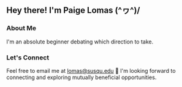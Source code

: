 ## Hey there! I'm Paige Lomas \(^ヮ^)/

### About Me
I'm an absolute beginner debating which direction to take.

### Let's Connect
Feel free to email me at lomas@susqu.edu 💌 I'm looking forward to connecting and exploring mutually beneficial opportunities.

<!---
luvbuglomas/luvbuglomas is a ✨ special ✨ repository because its `README.md` (this file) appears on your GitHub profile.
You can click the Preview link to take a look at your changes.
--->
